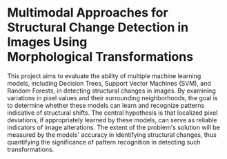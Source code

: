 # Multimodal Approaches for Structural Change Detection in Images Using Morphological Transformations

This project aims to evaluate the ability of multiple machine learning models, including Decision Trees, Support Vector Machines (SVM), and Random Forests, in detecting structural changes in images. By examining variations in pixel values and their surrounding neighborhoods, the goal is to determine whether these models can learn and recognize patterns indicative of structural shifts. The central hypothesis is that localized pixel deviations, if appropriately learned by these models, can serve as reliable indicators of image alterations. The extent of the problem's solution will be measured by the models' accuracy in identifying structural changes, thus quantifying the significance of pattern recognition in detecting such transformations.
